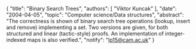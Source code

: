 {
    "title": "Binary Search Trees",
    "authors": [
        "Viktor Kuncak"
    ],
    "date": "2004-04-05",
    "topic": "Computer science/Data structures",
    "abstract": "The correctness is shown of binary search tree operations (lookup, insert and remove) implementing a set. Two versions are given, for both structured and linear (tactic-style) proofs. An implementation of integer-indexed maps is also verified.",
    "notify": "lp15@cam.ac.uk"
}